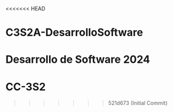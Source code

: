 <<<<<<< HEAD
# C3S2A-DesarrolloSoftware
Desarrollo de Software 2024 
=======
# CC-3S2
>>>>>>> 521d673 (Initial Commit)
